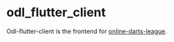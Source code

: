 # odl_flutter_client

Odl-flutter-client is the frontend for [online-darts-league](https://github.com/Dom-Adam/online-darts-league).

